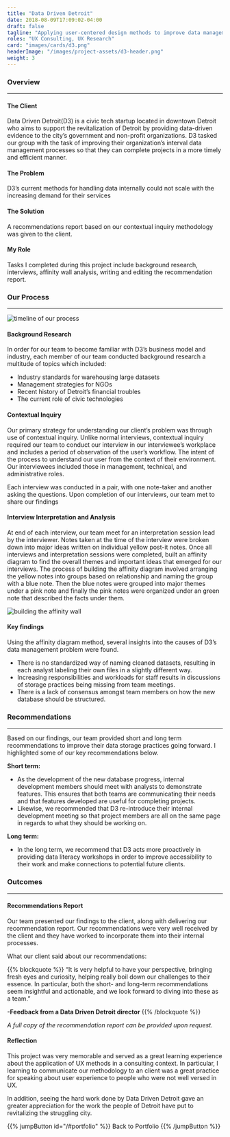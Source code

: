 ```yaml
---
title: "Data Driven Detroit"
date: 2018-08-09T17:09:02-04:00
draft: false
tagline: "Applying user-centered design methods to improve data management for a civic tech startup"
roles: "UX Consulting, UX Research"
card: "images/cards/d3.png"
headerImage: "/images/project-assets/d3-header.png"
weight: 3
---
```


### Overview
---
#### The Client

Data Driven Detroit(D3) is a civic tech startup located in downtown Detroit who aims to support the revitalization of Detroit by providing data-driven evidence to the city’s government and non-profit organizations. D3 tasked our group with the task of improving their organization’s interval data management processes so that they can complete projects in a more timely and efficient manner.

#### The Problem
D3’s current methods for handling data internally could not scale with the increasing demand for their services

#### The Solution
A recommendations report based on our contextual inquiry methodology was given to the client.

#### My Role
Tasks I completed during this project include background research, interviews, affinity wall analysis, writing and editing the recommendation report.


### Our Process
---
![timeline of our process](/images/project-assets/d3-timeline.png)

#### Background Research
In order for our team to become familiar with D3’s business model and industry, each member of our team conducted background research a multitude of topics which included:

* Industry standards for warehousing large datasets
* Management strategies for NGOs
* Recent history of Detroit’s financial troubles
* The current role of civic technologies

#### Contextual Inquiry

Our primary strategy for understanding our client’s problem was through use of contextual inquiry. Unlike normal interviews, contextual inquiry required our team to conduct our interview in our interviewee’s workplace and includes a period of observation of the user’s workflow. The intent of the process to understand our user from the context of their environment. Our interviewees included those in management, technical, and administrative roles.

Each interview was conducted in a pair, with one note-taker and another asking the questions. Upon completion of our interviews, our team met to share our findings

#### Interview Interpretation and Analysis

At end of each interview, our team meet for an interpretation session lead by the interviewer. Notes taken at the time of the interview were broken down into major ideas written on individual yellow post-it notes. Once all interviews and interpretation sessions were completed, built an affinity diagram to find the overall themes and important ideas that emerged for our interviews. The process of building the affinity diagram involved arranging the yellow notes into groups based on relationship and naming the group with a blue note. Then the blue notes were grouped into major themes under a pink note and finally the pink notes were organized under an green note that described the facts under them.

![building the affinity wall](/images/project-assets/d3-wallpics.png)

#### Key findings

Using the affinity diagram method, several insights into the causes of D3’s data management problem were found.

* There is no standardized way of naming cleaned datasets, resulting in each analyst labeling their own files in a slightly different way.
* Increasing responsibilities and workloads for staff results in discussions of storage practices being missing from team meetings.
* There is a lack of consensus amongst team members on how the new database should be structured.


### Recommendations
---
Based on our findings, our team provided short and long term recommendations to improve their data storage practices going forward. I highlighted some of our key recommendations below.

**Short term:**

* As the development of the new database progress, internal development members should meet with analysts to demonstrate features. This ensures that both teams are communicating their needs and that features developed are useful for completing projects.
* Likewise, we recommended that D3 re-introduce their internal development meeting so that project members are all on the same page in regards to what they should be working on.

**Long term:**

* In the long term, we recommend that D3 acts more proactively in providing data literacy workshops in order to improve accessibility to their work and make connections to potential future clients.


### Outcomes
---
#### Recommendations Report

Our team presented our findings to the client, along with delivering our recommendation report. Our recommendations were very well received by the client and they have worked to incorporate them into their internal processes.

What our client said about our recommendations:

{{% blockquote %}}
“It is very helpful to have your perspective, bringing fresh eyes and curiosity, helping really boil down our challenges to their essence. In particular, both the short- and long-term recommendations seem insightful and actionable, and we look forward to diving into these as a team.”

**-Feedback from a Data Driven Detroit director**
{{% /blockquote %}}

_A full copy of the recommendation report can be provided upon request._

#### Reflection

This project was very memorable and served as a great learning experience about the application of UX methods in a consulting context. In particular, I learning to communicate our methodology to an client was a great practice for speaking about user experience to people who were not well versed in UX.

In addition, seeing the hard work done by Data Driven Detroit gave an greater appreciation for the work the people of Detroit have put to revitalizing the struggling city.

{{% jumpButton id="/#portfolio" %}} Back to Portfolio {{% /jumpButton %}}
